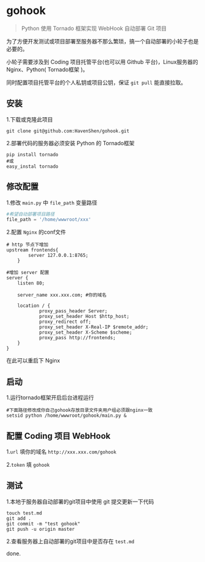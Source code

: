 gohook
===

> Python 使用 Tornado 框架实现 WebHook 自动部署 Git 项目

为了方便开发测试或项目部署至服务器不那么繁琐，搞一个自动部署的小轮子也是必要的。

小轮子需要涉及到 Coding 项目托管平台(也可以用 Github 平台)，Linux服务器的Nginx、Python( Tornado框架 )。

同时配置项目托管平台的个人私钥或项目公钥，保证 `git pull` 能直接拉取。

## 安装

1.下载或克隆此项目

```shell
git clone git@github.com:HavenShen/gohook.git
```

2.部署代码的服务器必须安装 Python 的 Tornado框架

```shell
pip install tornado
#或
easy_instal tornado
```

## 修改配置

1.修改 `main.py` 中 `file_path` 变量路径

```python
#希望自动部署项目路径
file_path = '/home/wwwroot/xxx'
```

2.配置 `Nginx` 的conf文件

```shell
# http 节点下增加
upstream frontends{
		server 127.0.0.1:8765;
	}
	
#增加 server 配置
server {
    listen 80;

    server_name xxx.xxx.com; #你的域名

    location / {
            proxy_pass_header Server;
            proxy_set_header Host $http_host;
            proxy_redirect off;
            proxy_set_header X-Real-IP $remote_addr;
            proxy_set_header X-Scheme $scheme;
            proxy_pass http://frontends;
    }
}
```
在此可以重启下 Nginx


## 启动

1.运行tornado框架开启后台进程运行

```shell
#下面路径修改成你自己gohook存放目录文件夹用户组必须跟nginx一致
setsid python /home/wwwroot/gohook/main.py &
```

## 配置 Coding 项目 WebHook 

1.`url` 填你的域名 `http://xxx.xxx.com/gohook`

2.`token` 填 `gohook`

## 测试

1.本地于服务器自动部署的git项目中使用 git 提交更新一下代码

```shell
touch test.md
git add .
git commit -m "test gohook"
git push -u origin master 
```

2.查看服务器上自动部署的git项目中是否存在 `test.md`

done.
